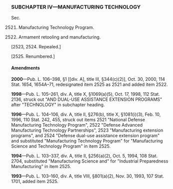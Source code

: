 ### SUBCHAPTER IV—MANUFACTURING TECHNOLOGY ###

Sec.

2521. Manufacturing Technology Program.

2522. Armament retooling and manufacturing.

[2523, 2524. Repealed.]

[2525. Renumbered.]

#### Amendments ####

**2000**—Pub. L. 106–398, §1 [[div. A], title III, §344(c)(2)], Oct. 30, 2000, 114 Stat. 1654, 1654A–71, redesignated item 2525 as 2521 and added item 2522.

**1998**—Pub. L. 105–261, div. A, title X, §1069(a)(5), Oct. 17, 1998, 112 Stat. 2136, struck out "AND DUAL-USE ASSISTANCE EXTENSION PROGRAMS" after "TECHNOLOGY" in subchapter heading.

**1996**—Pub. L. 104–106, div. A, title II, §276(b), title X, §1081(i)(3), Feb. 10, 1996, 110 Stat. 242, 455, struck out items 2521 "National Defense Manufacturing Technology Program", 2522 "Defense Advanced Manufacturing Technology Partnerships", 2523 "Manufacturing extension programs", and 2524 "Defense dual-use assistance extension program" and substituted "Manufacturing Technology Program" for "Manufacturing Science and Technology Program" in item 2525.

**1994**—Pub. L. 103–337, div. A, title II, §256(a)(2), Oct. 5, 1994, 108 Stat. 2704, substituted "Manufacturing Science and" for "Industrial Preparedness Manufacturing" in item 2525.

**1993**—Pub. L. 103–160, div. A, title VIII, §801(a)(2), Nov. 30, 1993, 107 Stat. 1701, added item 2525.
